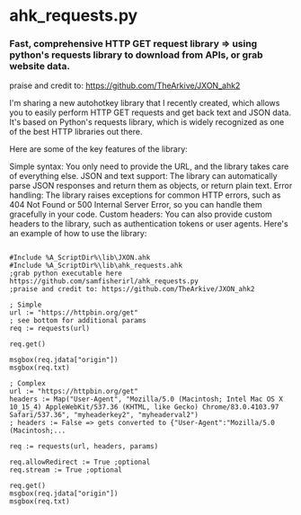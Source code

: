 # ahk_requests.py
<h3>Fast, comprehensive HTTP GET request library => using python's requests library to download from APIs, or grab website data.</h3>

praise and credit to: https://github.com/TheArkive/JXON_ahk2

I'm sharing a new autohotkey library that I recently created, which allows you to easily perform HTTP GET requests and get back text and JSON data. It's based on Python's requests library, which is widely recognized as one of the best HTTP libraries out there.

Here are some of the key features of the library:

Simple syntax: You only need to provide the URL, and the library takes care of everything else.
JSON and text support: The library can automatically parse JSON responses and return them as objects, or return plain text.
Error handling: The library raises exceptions for common HTTP errors, such as 404 Not Found or 500 Internal Server Error, so you can handle them gracefully in your code.
Custom headers: You can also provide custom headers to the library, such as authentication tokens or user agents.
Here's an example of how to use the library:
```autohotkey

#Include %A_ScriptDir%\lib\JXON.ahk
#Include %A_ScriptDir%\lib\ahk_requests.ahk
;grab python executable here https://github.com/samfisherirl/ahk_requests.py
;praise and credit to: https://github.com/TheArkive/JXON_ahk2

; Simple 
url := "https://httpbin.org/get"
; see bottom for additional params
req := requests(url)

req.get()

msgbox(req.jdata["origin"])
msgbox(req.txt)

; Complex
url := "https://httpbin.org/get"
headers := Map("User-Agent", "Mozilla/5.0 (Macintosh; Intel Mac OS X 10_15_4) AppleWebKit/537.36 (KHTML, like Gecko) Chrome/83.0.4103.97 Safari/537.36", "myheaderkey2", "myheaderval2")
; headers := False => gets converted to {"User-Agent":"Mozilla/5.0 (Macintosh;...

req := requests(url, headers, params)

req.allowRedirect := True ;optional
req.stream := True ;optional

req.get()
msgbox(req.jdata["origin"])
msgbox(req.txt)

```
